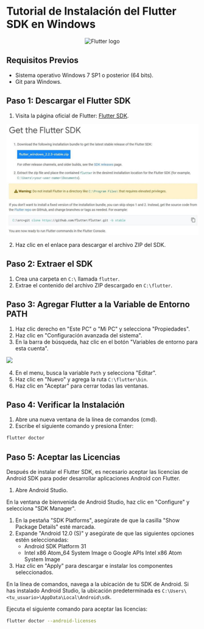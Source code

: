 # Tutorial de Instalación del Flutter SDK en Windows

<div style="text-align: center;">
   <img src="https://storage.googleapis.com/cms-storage-bucket/a9d6ce81aee44ae017ee.png" alt="Flutter logo"  height="200">
</div>

## Requisitos Previos

- Sistema operativo Windows 7 SP1 o posterior (64 bits).
- Git para Windows.

## Paso 1: Descargar el Flutter SDK

1. Visita la página oficial de Flutter: [Flutter SDK](https://flutter.dev/docs/get-started/install/windows).

![](./image_flutter/1_flutter.jpg)

2. Haz clic en el enlace para descargar el archivo ZIP del SDK.

## Paso 2: Extraer el SDK

1. Crea una carpeta en `C:\` llamada `flutter`.
2. Extrae el contenido del archivo ZIP descargado en `C:\flutter`.

## Paso 3: Agregar Flutter a la Variable de Entorno PATH

1. Haz clic derecho en "Este PC" o "Mi PC" y selecciona "Propiedades".
2. Haz clic en "Configuración avanzada del sistema".
3. En la barra de búsqueda, haz clic en el botón "Variables de entorno para esta cuenta".

![](./image_flutter/2_flutter.avif)

4. En el menu, busca la variable `Path` y selecciona "Editar".
5. Haz clic en "Nuevo" y agrega la ruta `C:\flutter\bin`.
6. Haz clic en "Aceptar" para cerrar todas las ventanas.

## Paso 4: Verificar la Instalación

1. Abre una nueva ventana de la línea de comandos (cmd).
2. Escribe el siguiente comando y presiona Enter:

```bash
flutter doctor
```

## Paso 5: Aceptar las Licencias

Después de instalar el Flutter SDK, es necesario aceptar las licencias de Android SDK para poder desarrollar aplicaciones Android con Flutter.

1. Abre Android Studio.

En la ventana de bienvenida de Android Studio, haz clic en "Configure" y selecciona "SDK Manager".

1. En la pestaña "SDK Platforms", asegúrate de que la casilla "Show Package Details" esté marcada.
2. Expande "Android 12.0 (S)" y asegúrate de que las siguientes opciones estén seleccionadas:
   - Android SDK Platform 31
   - Intel x86 Atom_64 System Image o Google APIs Intel x86 Atom System Image
3. Haz clic en "Apply" para descargar e instalar los componentes seleccionados.

En la línea de comandos, navega a la ubicación de tu SDK de Android. Si has instalado Android Studio, la ubicación predeterminada es `C:\Users\<tu_usuario>\AppData\Local\Android\sdk`.

Ejecuta el siguiente comando para aceptar las licencias:

```bash
flutter doctor --android-licenses
```
